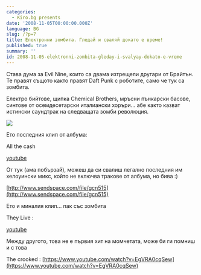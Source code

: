 ```yaml
---
categories:
  - Kiro.bg presents
date: '2008-11-05T00:00:00.000Z'
language: BG
slug: /?p=7
title: Електронни зомбита. Гледай и сваляй докато е време!
published: true
summary: ''
id: 2008-11-05-elektronni-zombita-gleday-i-svalyay-dokato-e-vreme
---
```


Става дума за Evil Nine, които са двама изтрещели другари от Брайтън. Те правят същото както правят Daft Punk с роботите, само че тук са зомбита.

Електро бийтове, щипка Chemical Brothers, мръсни пънкарски басове, синтове от осемдесетарски италиански хоръри... абе както казват истински саундтрак на следващата зомби революция.

![](http://4.bp.blogspot.com/_x3M_abAXB6Y/SRE0P_Z1_XI/AAAAAAAADKI/e1L4vgMqQTM/s320/magnumpr_EVILCOVER.jpg)

Ето последния клип от албума:

Аll the cash

[youtube](https://www.youtube.com/watch?v=MUa4YvknWuM)

От тук (ама побързай), можеш да си свалиш легално последния им хелоуински микс, който не включва тракове от албума, но бива :)

[http://www.sendspace.com/file/gcn515](http://www.sendspace.com/file/gcn515)

Ето и миналия клип... пак със зомбита

They Live :

[youtube](https://www.youtube.com/watch?v=-nVplcJTtY0)

Между другото, това не е първия хит на момчетата, може би ги помниш и с това

The crooked : [https://www.youtube.com/watch?v=EgVRA0cqSew](https://www.youtube.com/watch?v=EgVRA0cqSew)
